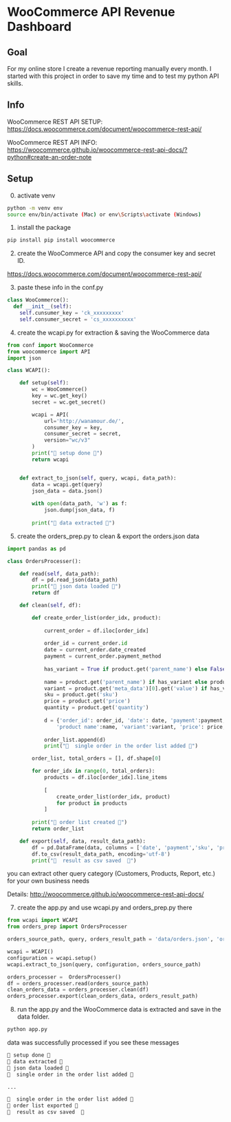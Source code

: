 # WooCommerce API Revenue Dashboard

## Goal
For my online store I create a revenue reporting manually every month. I started with this project in order to save my time and to test my python API skills.

## Info
WooCommerce REST API SETUP:
https://docs.woocommerce.com/document/woocommerce-rest-api/

WooCommerce REST API INFO:
https://woocommerce.github.io/woocommerce-rest-api-docs/?python#create-an-order-note

## Setup

0. activate venv
```bash
python -m venv env
source env/bin/activate (Mac) or env\Scripts\activate (Windows)
```

1. install the package
```bash
pip install pip install woocommerce
```

2. create the WooCommerce API and copy the consumer key and secret ID.

https://docs.woocommerce.com/document/woocommerce-rest-api/


3. paste these info in the conf.py

```python
class WooCommerce():
  def __init__(self):
    self.cunsumer_key = 'ck_xxxxxxxxx'
    self.consumer_secret = 'cs_xxxxxxxxxx'

```

4. create the wcapi.py for extraction & saving the WooCommerce data

```python
from conf import WooCommerce
from woocommerce import API
import json

class WCAPI():

    def setup(self):
        wc = WooCommerce()
        key = wc.get_key()
        secret = wc.get_secret()

        wcapi = API(
            url='http://wanamour.de/',
            consumer_key = key,
            consumer_secret = secret,
            version="wc/v3"
        )
        print("🐍 setup done 🐍")
        return wcapi


    def extract_to_json(self, query, wcapi, data_path):
        data = wcapi.get(query)
        json_data = data.json()
    
        with open(data_path, 'w') as f:
            json.dump(json_data, f)
        
        print("🐍 data extracted 🐍")

```


5. create the orders_prep.py to clean & export the orders.json data 

```python
import pandas as pd 

class OrdersProcesser():

    def read(self, data_path):
        df = pd.read_json(data_path)
        print("🐍 json data loaded 🐍")
        return df

    def clean(self, df):

        def create_order_list(order_idx, product):
            
            current_order = df.iloc[order_idx]
            
            order_id = current_order.id
            date = current_order.date_created
            payment = current_order.payment_method
            
            has_variant = True if product.get('parent_name') else False
                
            name = product.get('parent_name') if has_variant else product.get('name')
            variant = product.get('meta_data')[0].get('value') if has_variant else ""
            sku = product.get('sku')
            price = product.get('price')
            quantity = product.get('quantity')
                
            d = {'order_id': order_id, 'date': date, 'payment':payment, 'sku':sku, 
                'product name':name, 'variant':variant, 'price': price, 'quantity':quantity}
            
            order_list.append(d)
            print("🐍  single order in the order list added 🐍")

        order_list, total_orders = [], df.shape[0]

        for order_idx in range(0, total_orders):
            products = df.iloc[order_idx].line_items
            
            [
                create_order_list(order_idx, product) 
                for product in products
            ]
        
        print("🐍 order list created 🐍")
        return order_list

    def export(self, data, result_data_path):
        df = pd.DataFrame(data, columns = ['date', 'payment','sku', 'product name','variant','price', 'quantity'])
        df.to_csv(result_data_path, encoding='utf-8')
        print("🐍  result as csv saved  🐍")
```

you can extract other query category (Customers, Products, Report, etc.) for your own business needs

Details: http://woocommerce.github.io/woocommerce-rest-api-docs/

7. create the app.py and use wcapi.py and orders_prep.py there

```python
from wcapi import WCAPI
from orders_prep import OrdersProcesser

orders_source_path, query, orders_result_path = 'data/orders.json', 'orders', 'data/orders.csv'

wcapi = WCAPI()
configuration = wcapi.setup()
wcapi.extract_to_json(query, configuration, orders_source_path)

orders_processer =  OrdersProcesser()
df = orders_processer.read(orders_source_path)
clean_orders_data = orders_processer.clean(df)
orders_processer.export(clean_orders_data, orders_result_path)
```

8. run the app.py and the WooCommerce data is extracted and save in the data folder.

```bash
python app.py
```

data was successfully processed if you see these messages

```bash
🐍 setup done 🐍
🐍 data extracted 🐍
🐍 json data loaded 🐍
🐍  single order in the order list added 🐍

...

🐍  single order in the order list added 🐍
🐍 order list exported 🐍
🐍  result as csv saved  🐍
```
